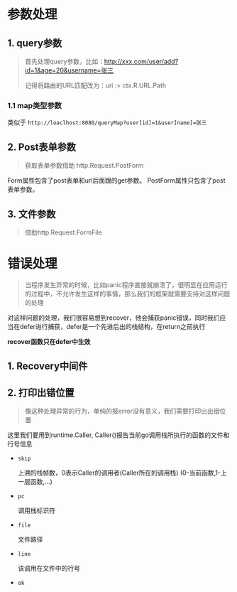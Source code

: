 
# 参数处理
## 1. query参数
> 首先处理query参数，比如：http://xxx.com/user/add?id=1&age=20&username=张三
> 
> 记得将路由的URL匹配改为：uri := ctx.R.URL.Path

### 1.1 map类型参数
类似于 `http://loaclhost:8080/queryMap?user[id]=1&user[name]=张三`

## 2. Post表单参数
> 获取表单参数借助 http.Request.PostForm

Form属性包含了post表单和url后面跟的get参数。
PostForm属性只包含了post表单参数。

## 3. 文件参数
> 借助http.Request.FormFile

# 错误处理
>当程序发生异常的时候，比如panic程序直接就崩溃了，很明显在应用运行的过程中，不允许发生这样的事情，那么我们的框架就需要支持对这样问题的处理

对这样问题的处理，我们很容易想到recover，他会捕获panic错误，同时我们应当在defer进行捕获，defer是一个先进后出的栈结构，在return之前执行

<b>recover函数只在defer中生效</b>

## 1. Recovery中间件

## 2. 打印出错位置
>像这种处理异常的行为，单纯的报error没有意义，我们需要打印出出错位置

这里我们要用到runtime.Caller, Caller()报告当前go调用栈所执行的函数的文件和行号信息
* `skip`

   上溯的栈帧数，0表示Caller的调用者(Caller所在的调用栈) (0-当前函数,1-上一层函数,...)

* `pc`

   调用栈标识符

* `file`

   文件路径

* `line`

   该调用在文件中的行号

* `ok`